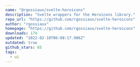 ```yaml
---
name: "@rgossiaux/svelte-heroicons"
description: "Svelte wrappers for the Heroicons library."
repo_url: "https://github.com/rgossiaux/svelte-heroicons"
author: "rgossiaux"
homepage: "https://github.com/rgossiaux/svelte-heroicons"
downloads: 174
updated: "2022-02-10T06:08:17.906Z"
outdated: true
github_stars: 65
tags: 
  - ui
---
```

